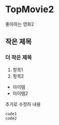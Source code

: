 # TopMovie2
좋아하는 영화2

## 작은 제목

### 더 작은 제목

1. 항목1
1. 항목2

- 아이템
- 아이템2

추가로 수정하 내용

```
code1
code2
```

